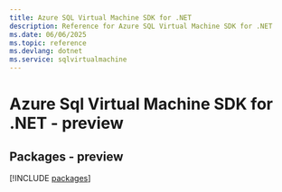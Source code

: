 ```yaml
---
title: Azure SQL Virtual Machine SDK for .NET
description: Reference for Azure SQL Virtual Machine SDK for .NET
ms.date: 06/06/2025
ms.topic: reference
ms.devlang: dotnet
ms.service: sqlvirtualmachine
---
```

# Azure Sql Virtual Machine SDK for .NET - preview
## Packages - preview
[!INCLUDE [packages](sql-virtual-machine-index.md)]